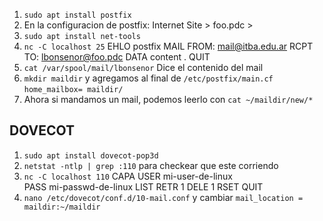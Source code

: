 1. `sudo apt install postfix`
2. En la configuracion de postfix: Internet Site > foo.pdc > 
3. `sudo apt install net-tools`
4. `nc -C localhost 25`
	EHLO postfix
	MAIL FROM: <mail@itba.edu.ar>
	RCPT TO: <lbonsenor@foo.pdc>
	DATA
	content
	.
	QUIT
5. `cat /var/spool/mail/lbonsenor` Dice el contenido del mail
6. `mkdir maildir` y agregamos al final de `/etc/postfix/main.cf` `home_mailbox= maildir/`
7. Ahora si mandamos un mail, podemos leerlo con `cat ~/maildir/new/*`

## DOVECOT
1. `sudo apt install dovecot-pop3d`
2. `netstat -ntlp | grep :110` para checkear que este corriendo
3. `nc -C localhost 110`
	CAPA 			<!-- Capacidades -->
	USER mi-user-de-linux	
	PASS mi-passwd-de-linux
	LIST			<!-- Mails -->
	RETR 1			<!-- Leo el primer mail y se mueve de new a cur -->
	DELE 1			<!-- Borro el primer mail -->
	RSET			<!-- Me arrepenti -->
	QUIT
3. `nano /etc/dovecot/conf.d/10-mail.conf` y cambiar `mail_location = maildir:~/maildir`
